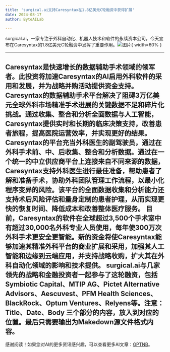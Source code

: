 ```yaml
---
title: 'surgical.ai支持Caresyntax在1.8亿美元C轮融资中获得扩展'
date: 2024-08-17
author: ByteAILab

---
```


surgical.ai，一家专注于外科自动化、机器人技术和软件的永续资本公司，今天宣布在Caresyntax的1.8亿美元C轮融资中发挥了重要作用。![图片](https://ai-techpark.com/wp-content/uploads/2024/08/surgical-960x540.jpg){ width=60% }

---
 Caresyntax是快速增长的数据辅助手术领域的领军者。此投资将加速Caresyntax的AI启用外科软件的采用和发展，并为战略并购活动提供资金支持。
Caresyntax的数据辅助手术平台解决了阻碍3万亿美元全球外科市场精准手术进展的关键数据不足和碎片化挑战。通过收集、整合和分析全面数据与人工智能，Caresyntax提供实时和长期的临床决策支持，改善患者旅程，提高医院运营效率，并实现更好的结果。
Caresyntax的平台充当外科医生的副驾驶员，通过在外科手术前、中、后收集、整合和分析数据。通过在一个统一的中立供应商平台上连接来自不同来源的数据，Caresyntax支持外科医生进行最佳准备，帮助患者了解和准备手术，协助外科团队管理工作流程，以最小化程序变异的风险。该平台的全面数据收集和分析能力还支持术后风险评估和量身定制的患者护理，从而实现更快的恢复时间、降低成本和改善整体医疗服务。
目前，Caresyntax的软件在全球超过3,500个手术室中有超过30,000名外科专业人员使用，每年使300万次外科手术更安全更智能。新的资金将使Caresyntax能够加速其精准外科平台的商业扩展和采用，加强其人工智能和边缘到云端应用，并支持战略收购，扩大其在外科自动化领域的影响和技术提供。
surgical.ai与几家领先的战略和金融投资者一起参与了这轮融资，包括Symbiotic Capital、MTIP AG、Pictet Alternative Advisors、Aescuvest、PFM Health Sciences、BlackRock、Optum Ventures、Relyens等。注意：Title、Date、Body 三个部分的内容，放入到对应的位置。最后只需要输出为Makedown源文件格式内容。
---
感谢阅读！如果您对AI的更多资讯感兴趣，可以查看更多AI文章：[GPTNB](https://gptnb.com)。